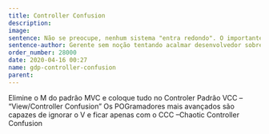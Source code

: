 ```yaml
---
title: Controller Confusion
description: 
image: 
sentence: Não se preocupe, nenhum sistema "entra redondo". O importante agora é entrar em produção, depois consertamos os erros!
sentence-author: Gerente sem noção tentando acalmar desenvolvedor sobre projeto POG com prazo estourado.
order_number: 28000
date: 2020-04-16 00:27
name: gdp-controller-confusion
parent:
---
```

Elimine o M do padrão MVC e coloque tudo no Controler
Padrão VCC – “View/Controller Confusion”
Os POGramadores mais avançados são capazes de ignorar o V e ficar apenas com o CCC –Chaotic Controller Confusion